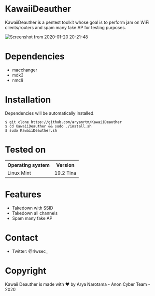 # KawaiiDeauther
KawaiiDeauther is a pentest toolkit whose goal is to perform jam on WiFi clients/routers and spam many fake AP for testing purposes.

![Screenshot from 2020-01-20 20-21-48](https://user-images.githubusercontent.com/32659320/72734597-a7a1fe00-3bcc-11ea-87dd-972db5310590.png)


Dependencies
=

- macchanger
- mdk3
- nmcli


Installation
=
Dependencies will be automatically installed.

    $ git clone https://github.com/aryanrtm/KawaiiDeauther
    $ cd KawaiiDeauther && sudo ./install.sh
    $ sudo KawaiiDeauther.sh


Tested on
=

<table>
    <tr>
        <th>Operating system</th>
        <th> Version </th>
    </tr>
    <tr>
        <td>Linux Mint</td>
        <td> 19.2 Tina </td>
    </tr>
</table>


Features
=
- Takedown with SSID
- Takedown all channels
- Spam many fake AP


Contact
=
- Twitter: @4wsec_


Copyright
=
Kawaii Deauther is made with ❤️ by Arya Narotama - Anon Cyber Team - 2020

